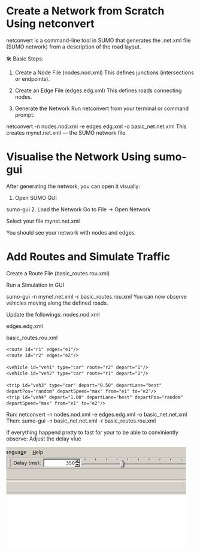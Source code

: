# Create a Network from Scratch Using netconvert
netconvert is a command-line tool in SUMO that generates the .net.xml file (SUMO network) from a description of the road layout.

🛠 Basic Steps:
1. Create a Node File (nodes.nod.xml)
This defines junctions (intersections or endpoints).


<nodes>
  <node id="n1" x="0.0" y="0.0" type="priority"/>
  <node id="n2" x="100.0" y="0.0" type="priority"/>
</nodes>

2. Create an Edge File (edges.edg.xml)
This defines roads connecting nodes.


<edges>
  <edge id="e1" from="n1" to="n2" numLanes="1" speed="13.9"/>
</edges>

3. Generate the Network
Run netconvert from your terminal or command prompt:


netconvert -n nodes.nod.xml -e edges.edg.xml -o basic_net.net.xml
This creates mynet.net.xml — the SUMO network file.

# Visualise the Network Using sumo-gui
After generating the network, you can open it visually:

1. Open SUMO GUI

sumo-gui
2. Load the Network
Go to File → Open Network

Select your file mynet.net.xml

You should see your network with nodes and edges.

# Add Routes and Simulate Traffic
Create a Route File (basic_routes.rou.xml)

<routes>
  <vType id="car" accel="2.0" decel="4.5" length="5" maxSpeed="13.9" color="1,0,0"/>

  <route id="r1" edges="e1"/>
  
  <vehicle id="veh1" type="car" route="r1" depart="0"/>
  <vehicle id="veh2" type="car" route="r1" depart="10"/>
</routes>

Run a Simulation in GUI

sumo-gui -n mynet.net.xml -r basic_routes.rou.xml
You can now observe vehicles moving along the defined roads.

Update the followings:
  nodes.nod.xml
  <nodes>
    <node id="n1" x="0.0" y="0.0" type="priority"/>
    <node id="n2" x="100.0" y="0.0" type="priority"/>
    <node id="n3" x="100.0" y="50.0" type="priority"/>
  </nodes>

  
  edges.edg.xml
  <edges>
    <edge id="e1" from="n1" to="n2" numLanes="1" speed="13.9"/>
    <edge id="e2" from="n2" to="n3" numLanes="2" speed="13.9"/>
  </edges>
  
  basic_routes.rou.xml
  <routes>
    <vType id="car" accel="2.0" decel="4.5" length="5" maxSpeed="13.9" color="1,0,0"/>

    <route id="r1" edges="e1"/>
    <route id="r2" edges="e2"/>
    
    <vehicle id="veh1" type="car" route="r2" depart="1"/>
    <vehicle id="veh2" type="car" route="r1" depart="1"/>

    <trip id="veh3" type="car" depart="0.50" departLane="best" departPos="random" departSpeed="max" from="e1" to="e2"/>
    <trip id="veh4" depart="1.00" departLane="best" departPos="random" departSpeed="max" from="e1" to="e2"/>
    
  </routes>

Run:  netconvert -n nodes.nod.xml -e edges.edg.xml -o basic_net.net.xml
Then: sumo-gui -n basic_net.net.xml -r basic_routes.rou.xml

If everything happend pretty to fast for your to be able to conviniently observe:
Adjust the delay vlue

![alt text](image.png)


